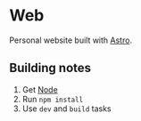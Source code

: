 # Web

Personal website built with [Astro](https://astro.build/).

## Building notes

1. Get [Node](https://nodejs.org)
2. Run `npm install`
3. Use `dev` and `build` tasks

<!--
## Viewing a specific model
Pass the `character` URL parameter on the homepage to read a specific glb model. E.g.:

```
https://jblaha.art?character=3
https://jblaha.art?character=404
https://jblaha.art?character=boxman
```
-->